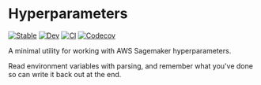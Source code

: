 # Hyperparameters

[![Stable](https://img.shields.io/badge/docs-stable-blue.svg)](https://invenia.github.io/Hyperparameters.jl/stable)
[![Dev](https://img.shields.io/badge/docs-dev-blue.svg)](https://invenia.github.io/Hyperparameters.jl/dev)
[![CI](https://github.com/Invenia/Hyperparameters.jl/workflows/CI/badge.svg)](https://github.com/Invenia/Hyperparameters.jl/actions?query=workflow%3ACI)
[![Codecov](https://codecov.io/gh/invenia/Hyperparameters.jl/branch/master/graph/badge.svg)](https://codecov.io/gh/invenia/Hyperparameters.jl)

A minimal utility for working with AWS Sagemaker hyperparameters.

Read environment variables with parsing, and remember what you've done so can write it back out at the end.
